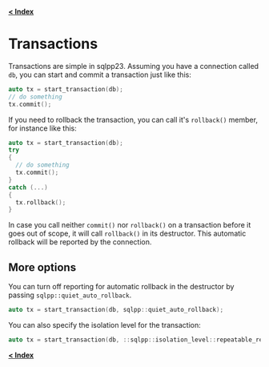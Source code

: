 [**< Index**](/docs/README.md)

# Transactions

Transactions are simple in sqlpp23. Assuming you have a connection called `db`,
you can start and commit a transaction just like this:

```C++
auto tx = start_transaction(db);
// do something
tx.commit();
```

If you need to rollback the transaction, you can call it's `rollback()` member,
for instance like this:

```C++
auto tx = start_transaction(db);
try
{
  // do something
  tx.commit();
}
catch (...)
{
  tx.rollback();
}
```

In case you call neither `commit()` nor `rollback()` on a transaction before it
goes out of scope, it will call `rollback()` in its destructor. This automatic
rollback will be reported by the connection.

## More options
You can turn off reporting for automatic rollback in the destructor by passing
`sqlpp::quiet_auto_rollback`.

```C++
auto tx = start_transaction(db, sqlpp::quiet_auto_rollback);
```

You can also specify the isolation level for the transaction:

```C++
auto tx = start_transaction(db, ::sqlpp::isolation_level::repeatable_read);
```

[**< Index**](/docs/README.md)
